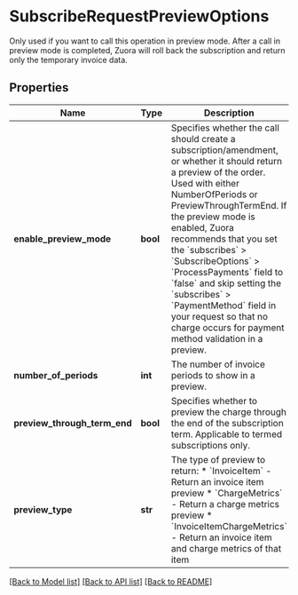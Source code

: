 # SubscribeRequestPreviewOptions

Only used if you want to call this operation in preview mode. After a call in preview mode is completed, Zuora will roll back the subscription and return only the temporary invoice data. 
## Properties
Name | Type | Description | Notes
------------ | ------------- | ------------- | -------------
**enable_preview_mode** | **bool** | Specifies whether the call should create a subscription/amendment, or whether it should return a preview of the order. Used with either NumberOfPeriods or PreviewThroughTermEnd.   If the preview mode is enabled, Zuora recommends that you set the &#x60;subscribes&#x60; &gt; &#x60;SubscribeOptions&#x60; &gt; &#x60;ProcessPayments&#x60; field to &#x60;false&#x60; and skip setting the &#x60;subscribes&#x60; &gt; &#x60;PaymentMethod&#x60; field in your request so that no charge occurs for payment method validation in a preview.  | [optional] 
**number_of_periods** | **int** | The number of invoice periods to show in a preview.  | [optional] 
**preview_through_term_end** | **bool** | Specifies whether to preview the charge through the end of the subscription term. Applicable to termed subscriptions only.  | [optional] 
**preview_type** | **str** | The type of preview to return:   * &#x60;InvoiceItem&#x60; - Return an invoice item preview  * &#x60;ChargeMetrics&#x60; - Return a charge metrics preview  * &#x60;InvoiceItemChargeMetrics&#x60; - Return an invoice item and charge metrics of that item  | [optional] [default to 'InvoiceItem']

[[Back to Model list]](../README.md#documentation-for-models) [[Back to API list]](../README.md#documentation-for-api-endpoints) [[Back to README]](../README.md)


